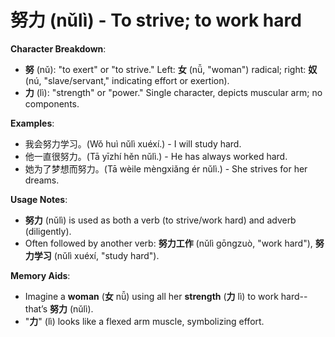 # **努力 (nǔlì) - To strive; to work hard**

**Character Breakdown**:  
- **努** (nǔ): "to exert" or "to strive." Left: **女** (nǚ, "woman") radical; right: **奴** (nú, "slave/servant," indicating effort or exertion).  
- **力** (lì): "strength" or "power." Single character, depicts muscular arm; no components.

**Examples**:  
- 我会努力学习。(Wǒ huì nǔlì xuéxí.) - I will study hard.  
- 他一直很努力。(Tā yīzhí hěn nǔlì.) - He has always worked hard.  
- 她为了梦想而努力。(Tā wèile mèngxiǎng ér nǔlì.) - She strives for her dreams.

**Usage Notes**:  
- **努力** (nǔlì) is used as both a verb (to strive/work hard) and adverb (diligently).  
- Often followed by another verb: **努力工作** (nǔlì gōngzuò, "work hard"), **努力学习** (nǔlì xuéxí, "study hard").

**Memory Aids**:  
- Imagine a **woman** (**女** nǚ) using all her **strength** (**力** lì) to work hard--that’s **努力** (nǔlì).  
- "**力**" (lì) looks like a flexed arm muscle, symbolizing effort.